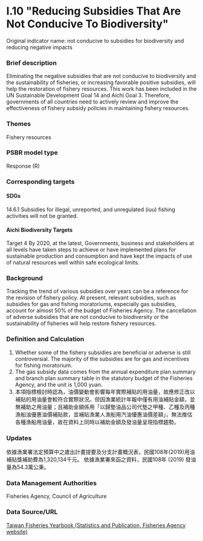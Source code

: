 # I.10 "Reducing Subsidies That Are Not Conducive To Biodiversity"
Original indicator name: not conducive to subsidies for biodiversity and reducing negative impacts

<script type="text/javascript" src="http://cdn.mathjax.org/mathjax/latest/MathJax.js?config=TeX-AMS-MML_HTMLorMML"></script>

### Brief description
Eliminating the negative subsidies that are not conducive to biodiversity and the sustainability of fisheries, or increasing favorable positive subsidies, will help the restoration of fishery resources. This work has been included in the UN Sustainable Development Goal 14 and Aichi Goal 3. Therefore, governments of all countries need to actively review and improve the effectiveness of fishery subsidy policies in maintaining fishery resources.
### Themes
Fishery resources
### PSBR model type
Response (R)
### Corresponding targets
#### SDGs
14.6.1 Subsidies for illegal, unreported, and unregulated (iuu) fishing activities will not be granted.
#### Aichi Biodiversity Targets
Target 4 By 2020, at the latest, Governments, business and stakeholders at all levels have taken steps to achieve or have implemented plans for sustainable production and consumption and have kept the impacts of use of natural resources well within safe ecological limits.
### Background
Tracking the trend of various subsidies over years can be a reference for the revision of fishery policy. At present, relevant subsidies, such as subsidies for gas and fishing moratoriums, especially gas subsidies, account for almost 50% of the budget of Fisheries Agency. The cancellation of adverse subsidies that are not conducive to biodiversity or the sustainability of fisheries will help restore fishery resources.
### Definition and Calculation
1. Whether some of the fishery subsidies are beneficial or adverse is still controversial. The majority of the subsidies are for gas and incentives for fishing moratorium.
2. The gas subsidy data comes from the annual expenditure plan summary and branch plan summary table in the statutory budget of the Fisheries Agency, and the unit is 1,000 yuan.
3. 本項指標檢討時認為，油價變動會影響每年實際補貼的用油量，故應修正改以補貼的用油量會較符合實際狀況。但因漁業統計年報中僅有用油補貼金額，並無補助之用油量；且補助金額係用「以歸墊油品公司代墊之甲種、乙種及丙種漁船油優惠油價補貼款，並補貼漁業人漁船用汽油優惠油價差額」，無法推估各種漁船用油量，故在資料上同時以補助金額及發油量呈現指標趨勢。
### Updates
依據漁業署法定預算中之歲出計畫提要及分支計畫概況表，民國108年(2019)用油補貼獎補助費為1,320,134千元。 依據漁業署來函之資料，民國108年 (2019) 發油量為54.3萬公秉。

### Data Management Authorities
Fisheries Agency, Council of Agriculture
### Data Source/URL
[Taiwan Fisheries Yearbook (Statistics and Publication, Fisheries Agency website)](https://www.fa.gov.tw/cht/PublicationsFishYear/index.aspx)
